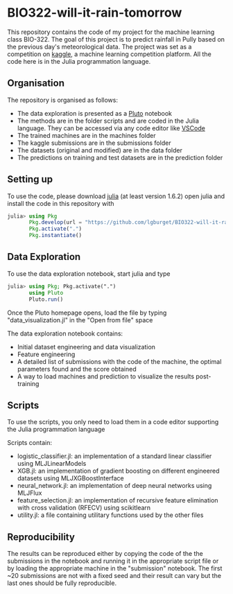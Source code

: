 # BIO322-will-it-rain-tomorrow

This repository contains the code of my project for the machine learning class BIO-322. The goal of this project is to predict rainfall in Pully based on the previous day's meteorological data. The project was set as a competition on [kaggle](https://www.kaggle.com), a machine learning competition platform. All the code here is in the Julia programmation language. 

## Organisation

The repository is organised as follows:
 - The data exploration is presented as a [Pluto](https://www.juliapackages.com/p/pluto) notebook
 - The methods are in the folder scripts and are coded in the Julia language. They can be accessed via any code editor like [VSCode](https://code.visualstudio.com/)
 - The trained machines are in the machines folder
 - The kaggle submissions are in the submissions folder
 - The datasets (original and modified) are in the data folder
 - The predictions on training and test datasets are in the prediction folder

## Setting up
To use the code, please download [julia](https://julialang.org/downloads) (at least version 1.6.2)
open julia and install the code in this repository with
```julia
julia> using Pkg
       Pkg.develop(url = "https://github.com/lgburget/BIO322-will-it-rain-tomorrow")
       Pkg.activate(".")
       Pkg.instantiate()
```
## Data Exploration
To use the data exploration notebook, start julia and type
```julia
julia> using Pkg; Pkg.activate(".")
       using Pluto
       Pluto.run()
```
Once the Pluto homepage opens, load the file by typing "data_visualization.jl" in the "Open from file" space

The data exploration notebook contains:
 - Initial dataset engineering and data visualization
 - Feature engineering
 - A detailed list of submissions with the code of the machine, the optimal parameters found and the score obtained
 - A way to load machines and prediction to visualize the results post-training

## Scripts
To use the scripts, you only need to load them in a code editor supporting the Julia programmation language

Scripts contain:
 - logistic_classifier.jl: an implementation of a standard linear classifier using MLJLinearModels
 - XGB.jl: an implementation of gradient boosting on different engineered datasets using MLJXGBoostInterface
 - neural_network.jl: an implementation of deep neural networks using MLJFlux
 - feature_selection.jl: an implementation of recursive feature elimination with cross validation (RFECV) using scikitlearn
 - utility.jl: a file containing utilitary functions used by the other files

## Reproducibility
The results can be reproduced either by copying the code of the the submissions in the notebook and running it in the appropriate script file or by loading the appropriate machine in the "submission" notebook. The first ~20 submissions are not with a fixed seed and their result can vary but the last ones should be fully reproducible.

